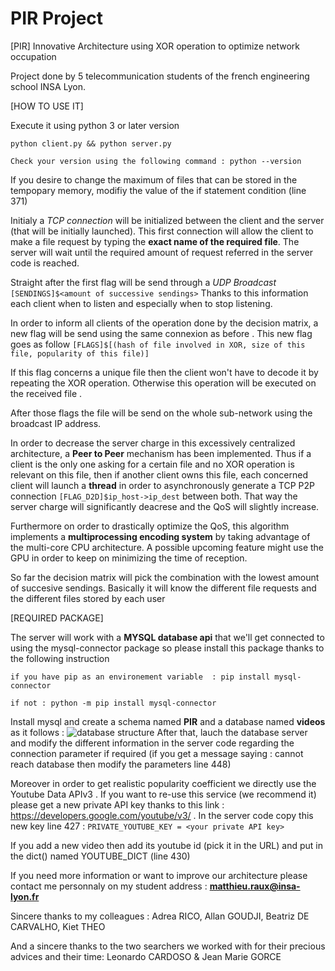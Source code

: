 # PIR Project
[PIR] Innovative Architecture using XOR operation to optimize network occupation 

Project done by 5 telecommunication students of the french engineering 
school INSA Lyon. 

[HOW TO USE IT]

Execute it using python 3 or later version 

    python client.py && python server.py
    
    Check your version using the following command : python --version
    

   If you desire to change the maximum of files that can be stored in the
   tempopary memory, modifiy the value of the if statement condition (line 371)
   
   Initialy a _TCP connection_ will be initialized between the client and the server (that will be initially launched).
   This first connection will allow the client to make a file request by typing 
   the **exact name of the required file**. The server will wait until the required amount of request referred in
   the server code is reached. 
   
   Straight after the first flag will be send through a _UDP Broadcast_ `[SENDINGS]$<amount of successive sendings>`
   Thanks to this information each client when to listen and especially when to stop listening.
   
   In order to inform all clients of the operation done by the decision matrix, a new flag will be send using the same connexion as before
   . This new flag goes as follow `[FLAGS]$[(hash of file involved in XOR, size of this file, popularity of this file)]` 
   
   If this flag concerns a unique file then the client won't have to decode it by repeating the XOR operation. Otherwise this operation will be executed on the received file
  .
  
  After those flags the file will be send  on the whole sub-network using the broadcast IP address.
  
  In order to decrease the server charge in this excessively centralized architecture, a **Peer to Peer** mechanism has been implemented. Thus if a client is the only one asking for a certain file and no XOR operation is relevant on this file, then if another client owns this file, each concerned client will launch a **thread** in order to asynchronously generate a TCP P2P connection `[FLAG_D2D]$ip_host->ip_dest`
  between both. That way the server charge will significantly deacrese and the QoS will slightly increase.    
  
  Furthermore on order to drastically optimize the QoS, this algorithm implements a **multiprocessing encoding system**
  by taking advantage of the multi-core CPU architecture. A possible upcoming feature might use the GPU in order to keep on minimizing the time of reception.
  
  So far the decision matrix will pick the combination with the lowest amount of succesive sendings. Basically it will know the different file requests and the different files stored by each user 
  
  [REQUIRED PACKAGE]
  
  The server will work with a **MYSQL database api** that we'll get connected to using 
  the mysql-connector package so please install this package thanks to the following instruction 
  
  `if you have pip as an environement variable  : pip install mysql-connector`
  
   `if not : python -m pip install mysql-connector`
   
   Install mysql and create a schema named **PIR** and a database
   named **videos** as it follows : 
   ![database structure](C:/Users/matth/Pictures/sql_database.png)
   After that, lauch the database server and modify the different information in the server code regarding the connection parameter if required (if you get a message saying : cannot reach database then modify the parameters line 448)
   
   Moreover in order to get realistic popularity coefficient we directly use the Youtube Data APIv3
   . If you want to re-use this service (we recommend it) please get a new private API key thanks to this link : https://developers.google.com/youtube/v3/ .
   In the server code copy this new key line 427 : 
   `PRIVATE_YOUTUBE_KEY = <your private API key>` 
   
   If you add a new video then add its youtube id (pick it in the URL)
   and put in the dict() named YOUTUBE_DICT (line 430)
   
   If you need more information or want to improve our architecture please contact me personnaly on my student address : 
   **matthieu.raux@insa-lyon.fr**
   
   Sincere thanks to my colleagues : 
   Adrea RICO, Allan GOUDJI, Beatriz DE CARVALHO, Kiet THEO
   
   And a sincere thanks to the two searchers we worked with for their precious advices and their time:
   Leonardo CARDOSO & Jean Marie GORCE 
   
   




